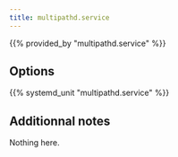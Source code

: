 ```yaml
---
title: multipathd.service
---
```


{{% provided_by "multipathd.service" %}}

## Options

{{% systemd_unit "multipathd.service" %}}

## Additionnal notes

Nothing here.